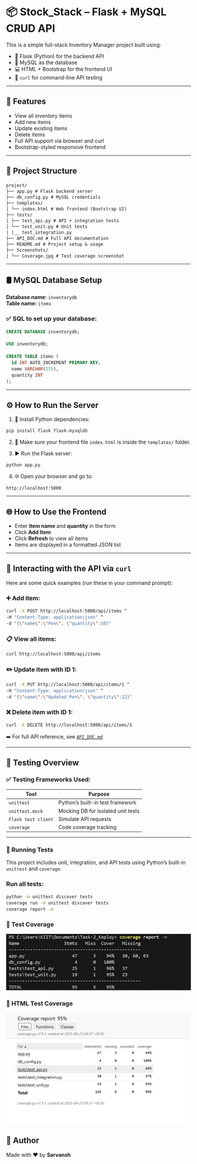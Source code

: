 # 📦 Stock_Stack – Flask + MySQL CRUD API

This is a simple full-stack Inventory Manager project built using:

- 🐍 Flask (Python) for the backend API
- 🐬 MySQL as the database
- 💻 HTML + Bootstrap for the frontend UI
- 🧪 `curl` for command-line API testing

---

## 🚀 Features

- View all inventory items
- Add new items
- Update existing items
- Delete items
- Full API support via browser and curl
- Bootstrap-styled responsive frontend

---

## 📁 Project Structure

```
project/
├── app.py # Flask backend server
├── db_config.py # MySQL credentials
├── templates/
│ └── index.html # Web frontend (Bootstrap UI)
├── tests/
│ ├── test_api.py # API + integration tests
│ └── test_unit.py # Unit tests
| |__ test_integration.py
├── API_DOC.md # Full API documentation
├── README.md # Project setup & usage
├── Screenshots/
│ └── Coverage.jpg # Test coverage screenshot
```

---

## 🛢️ MySQL Database Setup

**Database name:** `inventorydb`  
**Table name:** `items`

### ✅ SQL to set up your database:

```sql
CREATE DATABASE inventorydb;

USE inventorydb;

CREATE TABLE items (
  id INT AUTO_INCREMENT PRIMARY KEY,
  name VARCHAR(255),
  quantity INT
);
```

---

## ⚙️ How to Run the Server

1. 🐍 Install Python dependencies:
```bash
pip install flask flask-mysqldb
```

2. 📁 Make sure your frontend file `index.html` is inside the `templates/` folder.

3. ▶️ Run the Flask server:
```bash
python app.py
```

4. 🌐 Open your browser and go to:
```
http://localhost:5000
```

---

## 🌐 How to Use the Frontend

- Enter **item name** and **quantity** in the form
- Click **Add Item**
- Click **Refresh** to view all items
- Items are displayed in a formatted JSON list

---

## 🧪 Interacting with the API via `curl`

Here are some quick examples (run these in your command prompt):

### ➕ Add item:
```bash
curl -X POST http://localhost:5000/api/items ^
-H "Content-Type: application/json" ^
-d "{\"name\":\"Pen\", \"quantity\":10}"
```

### 📋 View all items:
```bash
curl http://localhost:5000/api/items
```

### ✏️ Update item with ID 1:
```bash
curl -X PUT http://localhost:5000/api/items/1 ^
-H "Content-Type: application/json" ^
-d "{\"name\":\"Updated Pen\", \"quantity\":12}"
```

### ❌ Delete item with ID 1:
```bash
curl -X DELETE http://localhost:5000/api/items/1
```

➡️ For full API reference, see [`API_DOC.md`](API_DOC.md)

---
## 🧪 Testing Overview

### ✅ Testing Frameworks Used:

| Tool                | Purpose                             |
|---------------------|-------------------------------------|
| `unittest`          | Python’s built-in test framework    |
| `unittest.mock`     | Mocking DB for isolated unit tests  |
| `Flask test client` | Simulate API requests               |
| `coverage`          | Code coverage tracking              |

---
### 🧪 Running Tests

This project includes unit, integration, and API tests using Python’s built-in `unittest` and `coverage`.

### Run all tests:
```bash
python -m unittest discover tests
coverage run -m unittest discover tests
coverage report -m


```
### 🧪 Test Coverage

![Test Coverage](Screenshots/Coverage.jpg)

### 🧪  HTML Test Coverage

![Test Coverage](Screenshots/Coverage-HTML.jpg)


## 👤 Author

Made with ❤️ by **Sarvansh**

